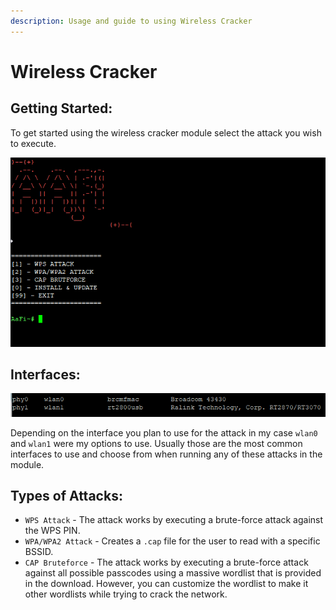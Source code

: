 ```yaml
---
description: Usage and guide to using Wireless Cracker
---
```


# Wireless Cracker

## Getting Started:

To get started using the wireless cracker module select the attack you wish to execute.

![](../.gitbook/assets/image%20%282%29.png)

## Interfaces:

![](../.gitbook/assets/image%20%285%29.png)

Depending on the interface you plan to use for the attack in my case `wlan0` and `wlan1` were my options to use. Usually those are the most common interfaces to use and choose from when running any of these attacks in the module.

## Types of Attacks:

* `WPS Attack` -  The attack works by executing a brute-force attack against the WPS PIN.
* `WPA/WPA2 Attack` - Creates a `.cap` file for the user to read with a specific BSSID. 
* `CAP Bruteforce` - The attack works by executing a brute-force attack against all possible passcodes using a massive wordlist that is provided in the download. However, you can customize the wordlist to make it other wordlists while trying to crack the network.

